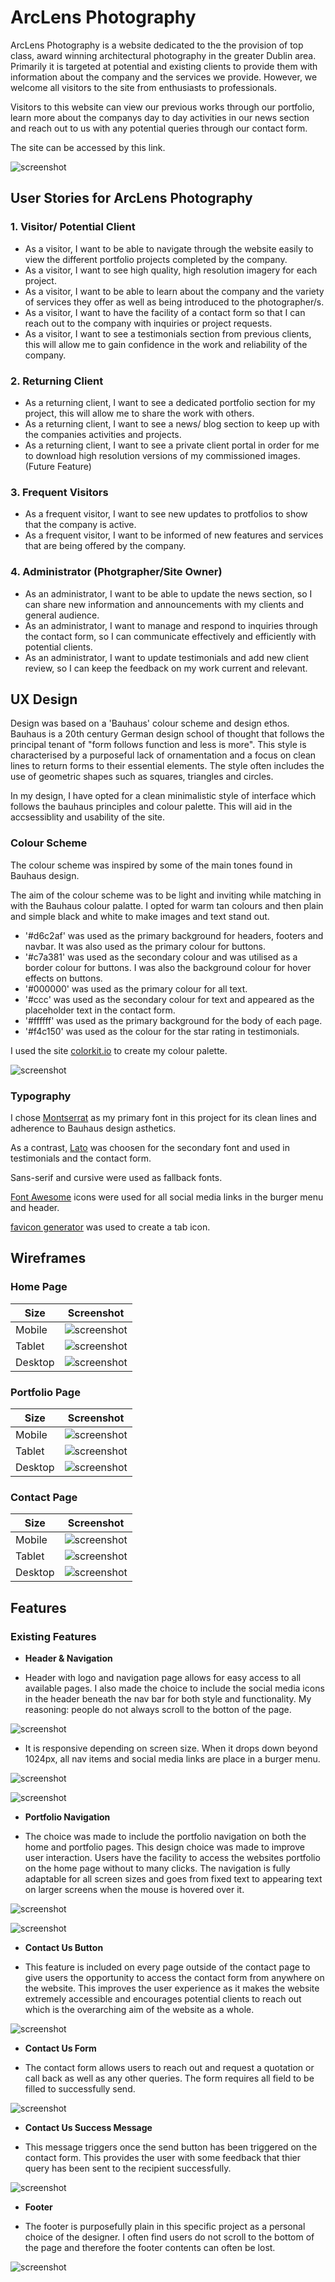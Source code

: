# ArcLens Photography

ArcLens Photography is a website dedicated to the the provision of top class, award winning architectural photography in the greater Dublin area. Primarily it is targeted at potential and existing clients to provide them with information about the company and the services we provide. However, we welcome all visitors to the site from enthusiasts to professionals. 

Visitors to this website can view our previous works through our portfolio, learn more about the companys day to day activities in our news section and reach out to us with any potential queries through our contact form.

The site can be accessed by this link.

![screenshot](documentation/responsiveness/responsive-image.png)

## User Stories for ArcLens Photography

### 1. Visitor/ Potential Client

- As a visitor, I want to be able to navigate through the website easily to view the different portfolio projects completed by the company.
- As a visitor, I want to see high quality, high resolution imagery for each project.
- As a visitor, I want to be able to learn about the company and the variety of services they offer as well as being introduced to the photographer/s.
- As a visitor, I want to have the facility of a contact form so that I can reach out to the company with inquiries or project requests.
- As a visitor, I want to see a testimonials section from previous clients, this will allow me to gain confidence in the work and reliability of the company.

### 2. Returning Client

- As a returning client, I want to see a dedicated portfolio section for my project, this will allow me to share the work with others.
- As a returning client, I want to see a news/ blog section to keep up with the companies activities and projects.
- As a returning client, I want to see a private client portal in order for me to download high resolution versions of my commissioned images. (Future Feature)

### 3. Frequent Visitors

- As a frequent visitor, I want to see new updates to protfolios to show that the company is active.
- As a frequent visitor, I want to be informed of new features and services that are being offered by the company. 

### 4. Administrator (Photgrapher/Site Owner)

- As an administrator, I want to be able to update the news section, so I can share new information and announcements with my clients and general audience.
- As an administrator, I want to manage and respond to inquiries through the contact form, so I can communicate effectively and efficiently with potential clients.
- As an administrator, I want to update testimonials and add new client review, so I can keep the feedback on my work current and relevant. 

## UX Design

Design was based on a 'Bauhaus' colour scheme and design ethos. Bauhaus is a 20th century German design school of thought that follows the principal tenant of "form follows function and less is more". This style is characterised by a purposeful lack of ornamentation and a focus on clean lines to return forms to their essential elements. The style often includes the use of geometric shapes such as squares, triangles and circles.

In my design, I have opted for a clean minimalistic style of interface which follows the bauhaus principles and colour palette. This will aid in the accsessiblity and usability of the site.

### Colour Scheme

The colour scheme was inspired by some of the main tones found in Bauhaus design.

The aim of the colour scheme was to be light and inviting while matching in with the Bauhaus colour palatte. I opted for warm tan colours and then plain and simple black and white to make images and text stand out.

- '#d6c2af' was used as the primary background for headers, footers and navbar. It was also used as the primary colour for buttons.
- '#c7a381' was used as the secondary colour and was utilised as a border colour for buttons. I was also the background colour for hover effects on buttons. 
- '#000000' was used as the primary colour for all text.
- '#ccc'    was used as the secondary colour for text and appeared as the placeholder text in the contact form. 
- '#ffffff' was used as the primary background for the body of each page. 
- '#f4c150' was used as the colour for the star rating in testimonials.

I used the site [colorkit.io](https://colorkit.co/palette/d6c2af-c7a381-ffffff-ccc-000000-f4c150/) to create my colour palette.

![screenshot](documentation/colorkit.png)

### Typography

I chose [Montserrat](https://fonts.google.com/specimen/Montserrat) as my primary font in this project for its clean lines and adherence to Bauhaus design asthetics. 

As a contrast, [Lato](https://fonts.google.com/specimen/Lato) was choosen for the secondary font and used in testimonials and the contact form.

Sans-serif and cursive were used as fallback fonts. 

[Font Awesome](https://fontawesome.com) icons were used for all social media links in the burger menu and header. 

[favicon generator](https://favicon.io/favicon-converter/) was used to create a tab icon.

## Wireframes

### Home Page

| Size | Screenshot |
| --- | --- |
| Mobile | ![screenshot](documentation/wireframes/arclens-home-mobile.png) |
| Tablet | ![screenshot](documentation/wireframes/#) |
| Desktop | ![screenshot](documentation/wireframes/#) |

### Portfolio Page

| Size | Screenshot |
| --- | --- |
| Mobile | ![screenshot](documentation/wireframes/arclens-portfolio-mobile.png) |
| Tablet | ![screenshot](documentation/wireframes/#) |
| Desktop | ![screenshot](documentation/wireframes/#) |

### Contact Page

| Size | Screenshot |
| --- | --- |
| Mobile | ![screenshot](documentation/wireframes/arclens-contact-mobile.png) |
| Tablet | ![screenshot](documentation/wireframes/#) |
| Desktop | ![screenshot](documentation/wireframes/#) |

## Features

### Existing Features

- **Header & Navigation**

- Header with logo and navigation page allows for easy access to all available pages. I also made the choice to include the social media icons in the header beneath the nav bar for both style and functionality. My reasoning: people do not always scroll to the botton of the page.

 ![screenshot](documentation/features/desktop-nav.png)  

- It is responsive depending on screen size. When it drops down beyond 1024px, all nav items and social media links are place in a burger menu.

 ![screenshot](documentation/features/mobile-nav-closed.png)

 ![screenshot](documentation/features/mobile-nav-open.png)   

 - **Portfolio Navigation** 

 - The choice was made to include the portfolio navigation on both the home and portfolio pages. This design choice was made to improve user interaction. Users have the facility to access the websites portfolio on the home page without to many clicks. The navigation is fully adaptable for all screen sizes and goes from fixed text to appearing text on larger screens when the mouse is hovered over it. 

 ![screenshot](documentation/features/desktop-portfolio-nav.png)

 ![screenshot](documentation/features/mobile&tablet-portfolio-nav.png)

 - **Contact Us Button**

 - This feature is included on every page outside of the contact page to give users the opportunity to access the contact form from anywhere on the website. This improves the user experience as it makes the website extremely accessible and encourages potential clients to reach out which is the overarching aim of the website as a whole. 

 ![screenshot](documentation/features/contact-us-button.png)

- **Contact Us Form**

- The contact form allows users to reach out and request a quotation or call back as well as any other queries. The form requires all field to be filled to successfully send. 

![screenshot](documentation/features/contact-us-form.png)

- **Contact Us Success Message**

- This message triggers once the send button has been triggered on the contact form. This provides the user with some feedback that thier query has been sent to the recipient successfully. 

![screenshot](documentation/features/#)

- **Footer**

- The footer is purposefully plain in this specific project as a personal choice of the designer. I often find users do not scroll to the bottom of the page and therefore the footer contents can often be lost. 

![screenshot](documentation/features/footer.png)